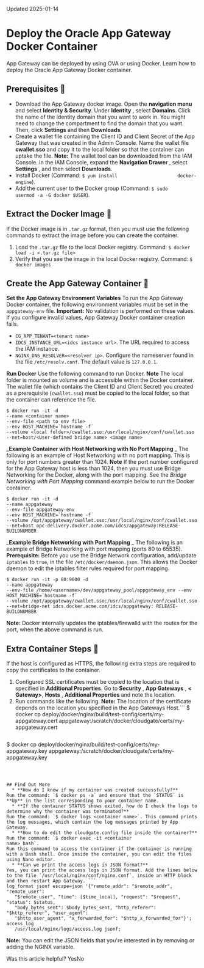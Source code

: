 Updated 2025-01-14
# Deploy the Oracle App Gateway Docker Container
App Gateway can be deployed by using OVA or using Docker. Learn how to deploy the Oracle App Gateway Docker container.
## Prerequisites 🔗 
  * Download the App Gateway docker image. Open the **navigation menu** and select **Identity & Security**. Under **Identity** , select **Domains**. Click the name of the identity domain that you want to work in. You might need to change the compartment to find the domain that you want. Then, click **Settings** and then **Downloads**.
  * Create a wallet file containing the Client ID and Client Secret of the App Gateway that was created in the Admin Console. Name the wallet file **cwallet.sso** and copy it to the local folder so that the container can uptake the file. **Note:** The wallet tool can be downloaded from the IAM Console. In the IAM Console, expand the **Navigation Drawer** , select **Settings** , and then select **Downloads**.
  * Install Docker (Command: `$ yum install                      docker-engine`).
  * Add the current user to the Docker group (Command: `$ sudo                      usermod -a -G docker $USER`).


## Extract the Docker Image 🔗 
If the Docker image is in `.tar.gz` format, then you must use the following commands to extract the image before you can create the container. 
  1. Load the `.tar.gz` file to the local Docker registry. Command: `$ docker load -i <.tar.gz file>`
  2. Verify that you see the image in the local Docker registry. Command: `$ docker images`


## Create the App Gateway Container 🔗 
**Set the App Gateway Environment Variables**
To run the App Gateway Docker container, the following environment variables must be set in the `appgateway-env` file. **Important:** No validation is performed on these values. If you configure invalid values, App Gateway Docker container creation fails. 
  * `CG_APP_TENANT=<tenant name>`
  * `IDCS_INSTANCE_URL=<idcs instance url>`. The URL required to access the IAM instance.
  * `NGINX_DNS_RESOLVER=<resolver ip>`. Configure the nameserver found in the file `/etc/resolv.conf`. The default value is `127.0.0.1`.


**Run Docker**
Use the following command to run Docker.
**Note**
The local folder is mounted as volume and is accessible within the Docker container.
The wallet file (which contains the Client ID and Client Secret) you created as a prerequisite (`cwallet.sso`) must be copied to the local folder, so that the container can reference the file.
```
$ docker run -it -d 
--name <container name> 
--env-file <path to env file> 
--env HOST_MACHINE=`hostname -f` 
--volume <local folder>/cwallet.sso:/usr/local/nginx/conf/cwallet.sso
--net=host/<User-defined bridge name> <image name>
```

_**Example Container with Host Networking with No Port Mapping** _
The following is an example of Host Networking with no port mapping. This is only for port numbers greater than 1024.
**Note** If the port number configured for the App Gateway host is less than 1024, then you must use Bridge Networking for the Docker, along with the port mapping. See the _Bridge Networking with Port Mapping_ command example below to run the Docker container.
```
$ docker run -it -d 
--name appgateway 
--env-file appgateway-env 
--env HOST_MACHINE=`hostname -f` 
--volume /opt/appgateway/cwallet.sso:/usr/local/nginx/conf/cwallet.sso 
--net=host opc-delivery.docker.acme.com/idcs/appgateway:RELEASE-BUILDNUMBER
```

_**Example Bridge Networking with Port Mapping** _
The following is an example of Bridge Networking with port mapping (ports 80 to 65535).
**Prerequisite:** Before you use the Bridge Network configuration, add/update `iptables` to `true`, in the file `/etc/docker/daemon.json`. This allows the Docker daemon to edit the iptables filter rules required for port mapping.
```
$ docker run -it -p 80:9000 -d 
--name appgateway 
--env-file /home/<username>/dev/appgateway_pool/appgateway_env --env HOST_MACHINE=`hostname -f`
--volume /opt/appgateway/cwallet.sso:/usr/local/nginx/conf/cwallet.sso  
--net=bridge-net idcs.docker.acme.com/idcs/appgateway: RELEASE-BUILDNUMBER
```

**Note:** Docker internally updates the iptables/firewalld with the routes for the port, when the above command is run.
## Extra Container Steps 🔗 
If the host is configured as HTTPS, the following extra steps are required to copy the certificates to the container.
  1. Configured SSL certificates must be copied to the location that is specified in **Additional Properties**. Go to **Security** , **App Gateways** , **< Gateway>**, **Hosts** , **Additional Properties** and note the location. 
  2. Run commands like the following. **Note:** The location of the certificate depends on the location you specified in the App Gateways Host.```
$ docker cp deploy/docker/nginx/build/test-config/certs/my-appgateway.cert appgateway:/scratch/docker/cloudgate/certs/my-appgateway.cert
```
```
$ docker cp deploy/docker/nginx/build/test-config/certs/my-appgateway.key appgateway:/scratch/docker/cloudgate/certs/my-appgateway.key
```



## Find Out More
  * **How do I know if my container was created successfully?**
Run the command: `$ docker ps -a` and ensure that the `STATUS` is **Up** in the list corresponding to your container name.
  * **If the container STATUS shows exited, how do I check the logs to determine why the container was terminated?**
Run the command: `$ docker logs <container name>`. This command prints the log messages, which contain the log messages printed by App Gateway.
  * **How to do edit the cloudgate.config file inside the container?**
Run the command: `$ docker exec -it <container                         name> bash`.
Run this command to access the container if the container is running with a Bash shell. Once inside the container, you can edit the files using Nano editor.
  * **Can we print the access logs in JSON format?**
Yes, you can print the access logs in JSON format. Add the lines below to the file `/usr/local/nginx/conf/nginx.conf`, inside an HTTP block and then restart App Gateway. ```
log_format jsonf escape=json '{"remote_addr": "$remote_addr", "remote_user":
   "$remote_user", "time": [$time_local], "request": "$request", "status": $status,
   "body_bytes_sent": $body_bytes_sent, "http_referer": "$http_referer", "user_agent":
   "$http_user_agent", "x_forwarded_for": "$http_x_forwarded_for"}'; access_log          
   /usr/local/nginx/logs/access.log jsonf;
```

**Note:** You can edit the JSON fields that you're interested in by removing or adding the NGINX variable. 


Was this article helpful?
YesNo

